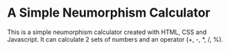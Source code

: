 # A Simple Neumorphism Calculator


This is a simple neumorphism calculator created with HTML, CSS and Javascript.
It can calculate 2 sets of numbers and an operator (+, -, *, /, %).
